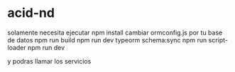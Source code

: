 # acid-nd

solamente necesita ejecutar 
npm install
cambiar ormconfig.js por tu base de datos
npm run build
npm run dev
typeorm schema:sync
npm run script-loader
npm run dev

y podras llamar los servicios
